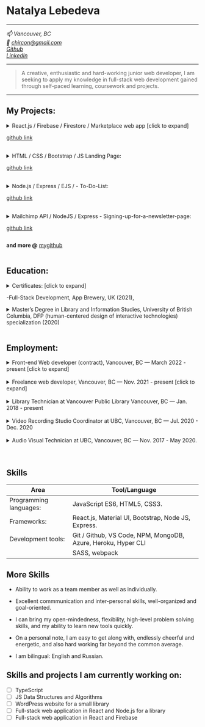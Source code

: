 # Natalya Lebedeva

---

_:mailbox: Vancouver, BC \
:email: chircon@gmail.com \
[Github](github.com/natashaswan)\
[LinkedIn](https://www.linkedin.com/in/natalya-lebedeva-45122772/)_

---

> A creative, enthusiastic and hard-working junior web developer, I am seeking to apply my knowledge in full-stack web development gained through self-paced learning, coursework and projects.

---

## My Projects:

<details>
<summary>
React.js / Firebase / Firestore / Marketplace web app [click to expand]

[github link](https://github.com/natashaswan/marketplace-app)

</summary>
This marketplace app allows users to browse property listings for rent and sale and contact the seller/landlord directly through the app. User can register with Google or on the website using a form and list a property for rent or sale. Registered users can add listings, edit and delete them.

</details>
<br>

<details>
<summary>
HTML / CSS / Bootstrap / JS Landing Page:

[github link](github.com/natashaswan/English-Courses-website)

</summary>

This landing page hosts information about an English language school in Russia, its founder, its address and location on the map, ways to contact and clients' testimonials.

</details>
<br>

<details>
<summary>
Node.js / Express / EJS /  - To-Do-List:

[github link](https://github.com/natashaswan/To-Do-List-in-Node)

</summary>

Individual Project for App Brewery Bootcamp. The app has a clean UI and makes it fast to add a new task and delete them once completed.

</details>
<br>

<details>
<summary>
Mailchimp API / NodeJS / Express - Signing-up-for-a-newsletter-page:

[github link](github.com/natashaswan/Signing-up-for-a-newsletter-page)

</summary>

Individual Project for App Brewery Bootcamp. The app has a clean UI and makes it fast to add a new task and delete them once completed.

</details>

**and more @** [mygithub](github.com/natashaswan)
<br>
<br>

## Education:

<details>
<summary>  
Certificates:  [click to expand]

-Full-Stack Development, App Brewery, UK (2021),

</summary>

-Responsive Web Design, freeCodeCamp.org (2021),
-JavaScript Algorithms and Data Structures, freeCodeCamp.org (2021),
-React, Maximilian Schwarzmüller.

</details>

<details>
<summary>Master’s Degree in Library and Information Studies, University of British Columbia, DFP (human-centered design of interactive technologies) specialization (2020)
</summary> 
Designing for People (DFP) is Collaborative Research and Training Experience Program that fosters cross-disciplinary coaching in human-centered design of interactive technologies.
</details>
<br>

## Employment:

<details>
<summary>
Front-end Web developer (contract), Vancouver, BC — March 2022 -  present  [click to expand]
</summary>
- Building a PWA web app from scratch in ReactJS:
<br>
&nbsp;- Developing web pages using HTML/HTML5, CSS/SCSS, SASS, JavaScript, React JS.
<br>
&nbsp;- Developing reusable React components.
<br>
&nbsp;- Working with NMP modules and libraries.
- Bug fixing in a chrome extension.
<br>
&nbsp;- Using JS and JQuery to fix bugs.
</details>
<br>

<details>
<summary>
Freelance web developer, Vancouver, BC — Nov. 2021 -  present  [click to expand]
</summary>

- Building a web app in Word Press for a small library.
- Various personal projects in React and Node.js.
</details>
<br>

<details>
<summary>
Library Technician at Vancouver Public Library Vancouver, BC — Jan. 2018 - present
</summary>

- Respond to information enquiries from the public, eResources troubleshooting (email, phone, in person), library website support.
</details>
<br>

<details>
<summary>
Video Recording Studio Coordinator at UBC,  Vancouver, BC — Jul. 2020 -  Dec. 2020
</summary>

- Set up a video recording studio from stractch to support online teaching.
</details>
<br>

<details>
<summary>
Audio Visual Technician at UBC,  Vancouver, BC — Nov. 2017 -  May 2020.
</summary>

- Assisted AV technicians with maintenance, troubleshooting, instruction and support for AV systems.
</details>
<br>
<br>

## Skills

| Area                   | Tool/Language                                                 |
| ---------------------- | ------------------------------------------------------------- |
| Programming languages: | JavaScript ES6, HTML5, CSS3.                                  |
| Frameworks:            | React.js, Material UI, Bootstrap, Node JS, Express.           |
| Development tools:     | Git / Github, VS Code, NPM, MongoDB, Azure, Heroku, Hyper CLI |
|                        | SASS, webpack                                                 |

## More Skills

- Ability to work as a team member as well as individually.

- Excellent commmunication and inter-personal skills, well-organized and goal-oriented.

- I can bring my open-mindedness, flexibility, high-level problem solving skills, and my ability to learn new tools quickly. 

- On a personal note, I am easy to get along with, endlessly cheerful and energetic, and also hard working far beyond the common average.

- I am bilingual: English and Russian.

## Skills and projects I am currently working on:

- [ ] TypeScript
- [ ] JS Data Structures and Algorithms
- [ ] WordPress website for a small library
- [ ] Full-stack web application in React and Node.js for a library
- [ ] Full-stack web application in React and Firebase
